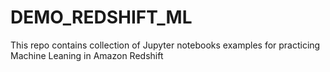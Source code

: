 # DEMO_REDSHIFT_ML
This repo contains collection of Jupyter notebooks examples for practicing Machine Leaning in Amazon Redshift
